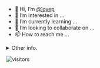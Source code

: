 - 👋 Hi, I’m [@loyep](https://github.com/loyep)
- 👀 I’m interested in ...
- 🌱 I’m currently learning ...
- 💞️ I’m looking to collaborate on ...
- 📫 How to reach me ...

<details>
  <summary>Other info.</summary>
  <br>

<!--START_SECTION:waka-->

```txt
TypeScript   2 hrs 3 mins    ██████████▒░░░░░░░░░░░░░░   40.80 %
Vue.js       1 hr 38 mins    ████████░░░░░░░░░░░░░░░░░   32.66 %
SQL          24 mins         ██░░░░░░░░░░░░░░░░░░░░░░░   07.94 %
JavaScript   22 mins         ██░░░░░░░░░░░░░░░░░░░░░░░   07.49 %
JSON         16 mins         █▒░░░░░░░░░░░░░░░░░░░░░░░   05.32 %
```

<!--END_SECTION:waka-->

</details>

![visitors](https://visitor-badge.glitch.me/badge?page_id=loyep.loyep)
